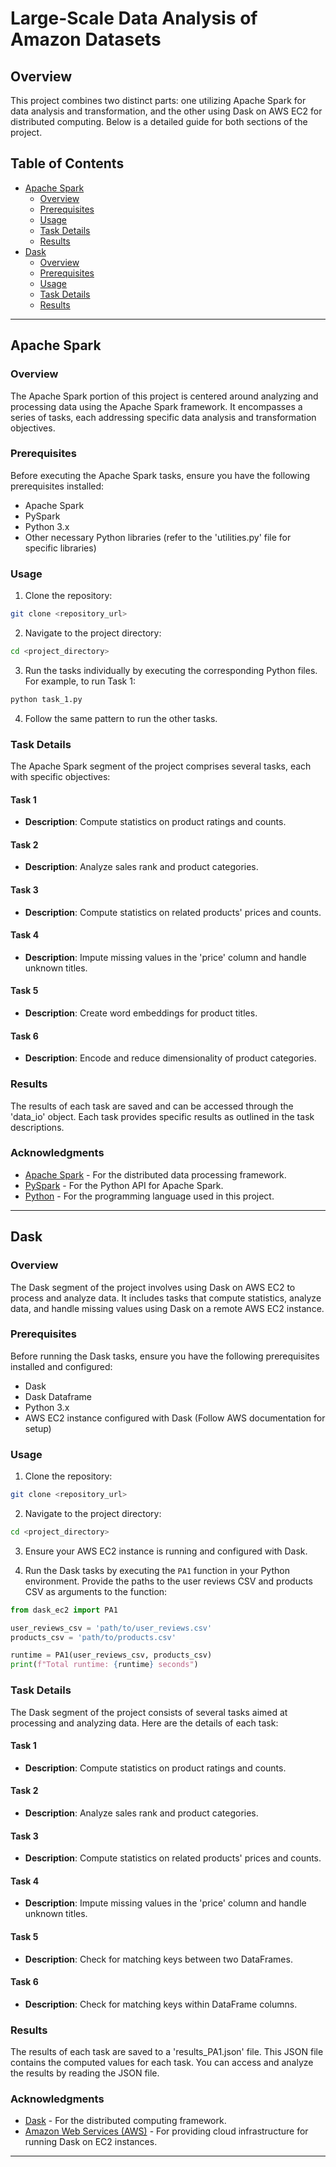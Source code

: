 # Large-Scale Data Analysis of Amazon Datasets

## Overview

This project combines two distinct parts: one utilizing Apache Spark for data analysis and transformation, and the other using Dask on AWS EC2 for distributed computing. Below is a detailed guide for both sections of the project.

## Table of Contents

- [Apache Spark](#apache-spark)
  - [Overview](#overview-apache-spark)
  - [Prerequisites](#prerequisites-apache-spark)
  - [Usage](#usage-apache-spark)
  - [Task Details](#task-details-apache-spark)
  - [Results](#results-apache-spark)
- [Dask](#dask)
  - [Overview](#overview-dask)
  - [Prerequisites](#prerequisites-dask)
  - [Usage](#usage-dask)
  - [Task Details](#task-details-dask)
  - [Results](#results-dask)

---

## Apache Spark

### Overview

The Apache Spark portion of this project is centered around analyzing and processing data using the Apache Spark framework. It encompasses a series of tasks, each addressing specific data analysis and transformation objectives.

### Prerequisites

Before executing the Apache Spark tasks, ensure you have the following prerequisites installed:

- Apache Spark
- PySpark
- Python 3.x
- Other necessary Python libraries (refer to the 'utilities.py' file for specific libraries)

### Usage

1. Clone the repository:

```bash
git clone <repository_url>
```

2. Navigate to the project directory:

```bash
cd <project_directory>
```

3. Run the tasks individually by executing the corresponding Python files. For example, to run Task 1:

```bash
python task_1.py
```

4. Follow the same pattern to run the other tasks.

### Task Details

The Apache Spark segment of the project comprises several tasks, each with specific objectives:

#### Task 1

- **Description**: Compute statistics on product ratings and counts.

#### Task 2

- **Description**: Analyze sales rank and product categories.

#### Task 3

- **Description**: Compute statistics on related products' prices and counts.

#### Task 4

- **Description**: Impute missing values in the 'price' column and handle unknown titles.

#### Task 5

- **Description**: Create word embeddings for product titles.

#### Task 6

- **Description**: Encode and reduce dimensionality of product categories.

### Results

The results of each task are saved and can be accessed through the 'data_io' object. Each task provides specific results as outlined in the task descriptions.

### Acknowledgments

- [Apache Spark](https://spark.apache.org/) - For the distributed data processing framework.
- [PySpark](https://spark.apache.org/docs/latest/api/python/index.html) - For the Python API for Apache Spark.
- [Python](https://www.python.org/) - For the programming language used in this project.

---

## Dask

### Overview

The Dask segment of the project involves using Dask on AWS EC2 to process and analyze data. It includes tasks that compute statistics, analyze data, and handle missing values using Dask on a remote AWS EC2 instance.

### Prerequisites

Before running the Dask tasks, ensure you have the following prerequisites installed and configured:

- Dask
- Dask Dataframe
- Python 3.x
- AWS EC2 instance configured with Dask (Follow AWS documentation for setup)

### Usage

1. Clone the repository:

```bash
git clone <repository_url>
```

2. Navigate to the project directory:

```bash
cd <project_directory>
```

3. Ensure your AWS EC2 instance is running and configured with Dask.

4. Run the Dask tasks by executing the `PA1` function in your Python environment. Provide the paths to the user reviews CSV and products CSV as arguments to the function:

```python
from dask_ec2 import PA1

user_reviews_csv = 'path/to/user_reviews.csv'
products_csv = 'path/to/products.csv'

runtime = PA1(user_reviews_csv, products_csv)
print(f"Total runtime: {runtime} seconds")
```

### Task Details

The Dask segment of the project consists of several tasks aimed at processing and analyzing data. Here are the details of each task:

#### Task 1

- **Description**: Compute statistics on product ratings and counts.

#### Task 2

- **Description**: Analyze sales rank and product categories.

#### Task 3

- **Description**: Compute statistics on related products' prices and counts.

#### Task 4

- **Description**: Impute missing values in the 'price' column and handle unknown titles.

#### Task 5

- **Description**: Check for matching keys between two DataFrames.

#### Task 6

- **Description**: Check for matching keys within DataFrame columns.

### Results

The results of each task are saved to a 'results_PA1.json' file. This JSON file contains the computed values for each task. You can access and analyze the results by reading the JSON file.

### Acknowledgments

- [Dask](https://dask.org/) - For the distributed computing framework.
- [Amazon Web Services (AWS)](https://aws.amazon.com/) - For providing cloud infrastructure for running Dask on EC2 instances.

---
